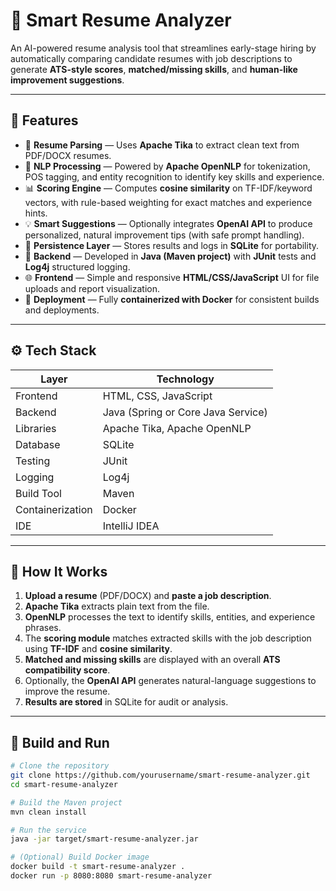 # 🧠 Smart Resume Analyzer

An AI-powered resume analysis tool that streamlines early-stage hiring by automatically comparing candidate resumes with job descriptions to generate **ATS-style scores**, **matched/missing skills**, and **human-like improvement suggestions**.

---

## 🚀 Features
- 📄 **Resume Parsing** — Uses **Apache Tika** to extract clean text from PDF/DOCX resumes.  
- 🧩 **NLP Processing** — Powered by **Apache OpenNLP** for tokenization, POS tagging, and entity recognition to identify key skills and experience.  
- 📊 **Scoring Engine** — Computes **cosine similarity** on TF-IDF/keyword vectors, with rule-based weighting for exact matches and experience hints.  
- 💡 **Smart Suggestions** — Optionally integrates **OpenAI API** to produce personalized, natural improvement tips (with safe prompt handling).  
- 💾 **Persistence Layer** — Stores results and logs in **SQLite** for portability.  
- 🧱 **Backend** — Developed in **Java (Maven project)** with **JUnit** tests and **Log4j** structured logging.  
- 🌐 **Frontend** — Simple and responsive **HTML/CSS/JavaScript** UI for file uploads and report visualization.  
- 🐳 **Deployment** — Fully **containerized with Docker** for consistent builds and deployments.

---

## ⚙️ Tech Stack
| Layer | Technology |
|--------|-------------|
| Frontend | HTML, CSS, JavaScript |
| Backend | Java (Spring or Core Java Service) |
| Libraries | Apache Tika, Apache OpenNLP |
| Database | SQLite |
| Testing | JUnit |
| Logging | Log4j |
| Build Tool | Maven |
| Containerization | Docker |
| IDE | IntelliJ IDEA |

---

## 🧪 How It Works
1. **Upload a resume** (PDF/DOCX) and **paste a job description**.  
2. **Apache Tika** extracts plain text from the file.  
3. **OpenNLP** processes the text to identify skills, entities, and experience phrases.  
4. The **scoring module** matches extracted skills with the job description using **TF-IDF** and **cosine similarity**.  
5. **Matched and missing skills** are displayed with an overall **ATS compatibility score**.  
6. Optionally, the **OpenAI API** generates natural-language suggestions to improve the resume.  
7. **Results are stored** in SQLite for audit or analysis.

---

## 🧰 Build and Run
```bash
# Clone the repository
git clone https://github.com/yourusername/smart-resume-analyzer.git
cd smart-resume-analyzer

# Build the Maven project
mvn clean install

# Run the service
java -jar target/smart-resume-analyzer.jar

# (Optional) Build Docker image
docker build -t smart-resume-analyzer .
docker run -p 8080:8080 smart-resume-analyzer
